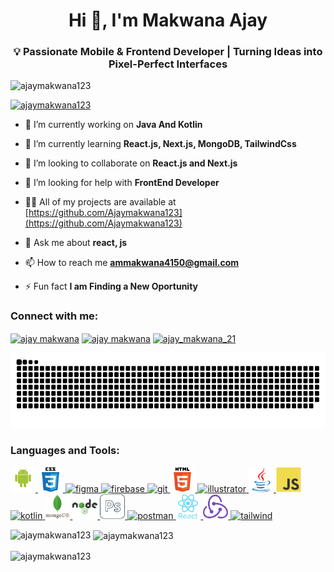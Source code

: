 <h1 align="center">Hi 👋, I'm Makwana Ajay</h1>
<h3 align="center">💡 Passionate Mobile & Frontend Developer | Turning Ideas into Pixel-Perfect Interfaces</h3>

<p align="left"> <img src="https://komarev.com/ghpvc/?username=ajaymakwana123&label=Profile%20views&color=0e75b6&style=flat-square" alt="ajaymakwana123" /> </p>

<p align="left"> <a href="https://github.com/ryo-ma/github-profile-trophy"><img src="https://github-profile-trophy.vercel.app/?username=ajaymakwana123" alt="ajaymakwana123" /></a> </p>

- 🔭 I’m currently working on **Java And Kotlin**

- 🌱 I’m currently learning **React.js, Next.js, MongoDB, TailwindCss**

- 👯 I’m looking to collaborate on **React.js and Next.js**

- 🤝 I’m looking for help with **FrontEnd Developer**

- 👨‍💻 All of my projects are available at [https://github.com/Ajaymakwana123](https://github.com/Ajaymakwana123)

- 💬 Ask me about **react, js**

- 📫 How to reach me **ammakwana4150@gmail.com**

- ⚡ Fun fact **I am Finding a New Oportunity**

<h3 align="left">Connect with me:</h3>
<p align="left">
<a href="https://linkedin.com/in/ajay makwana" target="blank"><img align="center" src="https://raw.githubusercontent.com/rahuldkjain/github-profile-readme-generator/master/src/images/icons/Social/linked-in-alt.svg" alt="ajay makwana" height="30" width="40" /></a>
<a href="https://fb.com/ajay makwana" target="blank"><img align="center" src="https://raw.githubusercontent.com/rahuldkjain/github-profile-readme-generator/master/src/images/icons/Social/facebook.svg" alt="ajay makwana" height="30" width="40" /></a>
<a href="https://instagram.com/ajay_makwana_21" target="blank"><img align="center" src="https://raw.githubusercontent.com/rahuldkjain/github-profile-readme-generator/master/src/images/icons/Social/instagram.svg" alt="ajay_makwana_21" height="30" width="40" /></a>
</p>
 <img src="https://raw.githubusercontent.com/Platane/snk/output/github-contribution-grid-snake.svg" alt="css3" width="100%" height="120"/>

<h3 align="left">Languages and Tools:</h3>
<p align="left"> <a href="https://developer.android.com" target="_blank" rel="noreferrer"> <img src="https://raw.githubusercontent.com/devicons/devicon/master/icons/android/android-original-wordmark.svg" alt="android" width="40" height="40"/> </a> <a href="https://www.w3schools.com/css/" target="_blank" rel="noreferrer"> <img src="https://raw.githubusercontent.com/devicons/devicon/master/icons/css3/css3-original-wordmark.svg" alt="css3" width="40" height="40"/> </a> <a href="https://www.figma.com/" target="_blank" rel="noreferrer"> <img src="https://www.vectorlogo.zone/logos/figma/figma-icon.svg" alt="figma" width="40" height="40"/> </a> <a href="https://firebase.google.com/" target="_blank" rel="noreferrer"> <img src="https://www.vectorlogo.zone/logos/firebase/firebase-icon.svg" alt="firebase" width="40" height="40"/> </a> <a href="https://git-scm.com/" target="_blank" rel="noreferrer"> <img src="https://www.vectorlogo.zone/logos/git-scm/git-scm-icon.svg" alt="git" width="40" height="40"/> </a> <a href="https://www.w3.org/html/" target="_blank" rel="noreferrer"> <img src="https://raw.githubusercontent.com/devicons/devicon/master/icons/html5/html5-original-wordmark.svg" alt="html5" width="40" height="40"/> </a> <a href="https://www.adobe.com/in/products/illustrator.html" target="_blank" rel="noreferrer"> <img src="https://www.vectorlogo.zone/logos/adobe_illustrator/adobe_illustrator-icon.svg" alt="illustrator" width="40" height="40"/> </a> <a href="https://www.java.com" target="_blank" rel="noreferrer"> <img src="https://raw.githubusercontent.com/devicons/devicon/master/icons/java/java-original.svg" alt="java" width="40" height="40"/> </a> <a href="https://developer.mozilla.org/en-US/docs/Web/JavaScript" target="_blank" rel="noreferrer"> <img src="https://raw.githubusercontent.com/devicons/devicon/master/icons/javascript/javascript-original.svg" alt="javascript" width="40" height="40"/> </a> <a href="https://kotlinlang.org" target="_blank" rel="noreferrer"> <img src="https://www.vectorlogo.zone/logos/kotlinlang/kotlinlang-icon.svg" alt="kotlin" width="40" height="40"/> </a> <a href="https://www.mongodb.com/" target="_blank" rel="noreferrer"> <img src="https://raw.githubusercontent.com/devicons/devicon/master/icons/mongodb/mongodb-original-wordmark.svg" alt="mongodb" width="40" height="40"/> </a> <a href="https://nodejs.org" target="_blank" rel="noreferrer"> <img src="https://raw.githubusercontent.com/devicons/devicon/master/icons/nodejs/nodejs-original-wordmark.svg" alt="nodejs" width="40" height="40"/> </a> <a href="https://www.photoshop.com/en" target="_blank" rel="noreferrer"> <img src="https://raw.githubusercontent.com/devicons/devicon/master/icons/photoshop/photoshop-line.svg" alt="photoshop" width="40" height="40"/> </a> <a href="https://postman.com" target="_blank" rel="noreferrer"> <img src="https://www.vectorlogo.zone/logos/getpostman/getpostman-icon.svg" alt="postman" width="40" height="40"/> </a> <a href="https://reactjs.org/" target="_blank" rel="noreferrer"> <img src="https://raw.githubusercontent.com/devicons/devicon/master/icons/react/react-original-wordmark.svg" alt="react" width="40" height="40"/> </a> <a href="https://redux.js.org" target="_blank" rel="noreferrer"> <img src="https://raw.githubusercontent.com/devicons/devicon/master/icons/redux/redux-original.svg" alt="redux" width="40" height="40"/> </a> <a href="https://tailwindcss.com/" target="_blank" rel="noreferrer"> <img src="https://www.vectorlogo.zone/logos/tailwindcss/tailwindcss-icon.svg" alt="tailwind" width="40" height="40"/> </a> </p>

<p><img align="left" src="https://github-readme-stats.vercel.app/api/top-langs?username=ajaymakwana123&show_icons=true&locale=en&layout=compact" alt="ajaymakwana123" /></p>

<p>&nbsp;<img align="center" src="https://github-readme-stats.vercel.app/api?username=ajaymakwana123&show_icons=true&theme=radical&locale=en" alt="ajaymakwana123" /></p>

<p><img align="center" src="https://github-readme-streak-stats.herokuapp.com/?user=ajaymakwana123&theme=dark" alt="ajaymakwana123" /></p>
